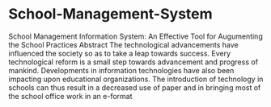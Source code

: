 # School-Management-System
School Management Information System: An Effective Tool for Augumenting the School Practices Abstract The technological advancements have influenced the society 
so as to take a leap towards success. Every technological reform is a small step towards advancement and progress of mankind. 
Developments in information technologies have also been impacting upon educational organizations. 
The introduction of technology in schools can thus result in a decreased use of paper and in bringing most of the school office work in an e-format
